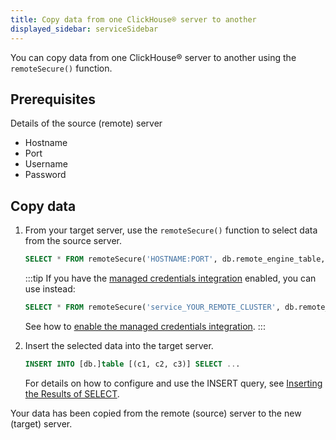 ```yaml
---
title: Copy data from one ClickHouse® server to another
displayed_sidebar: serviceSidebar
---
```


You can copy data from one ClickHouse® server to another using the `remoteSecure()` function.

## Prerequisites

Details of the source (remote) server

-   Hostname
-   Port
-   Username
-   Password

## Copy data

1.  From your target server, use the `remoteSecure()`
    function to select data from the source server.

    ```sql
    SELECT * FROM remoteSecure('HOSTNAME:PORT', db.remote_engine_table, 'USERNAME', 'PASSWORD') LIMIT 3;
    ```

    :::tip
    If you have the
    [managed credentials integration](/docs/products/clickhouse/concepts/data-integration-overview#managed-credentials-integration)
    enabled, you can use instead:

    ```sql
    SELECT * FROM remoteSecure('service_YOUR_REMOTE_CLUSTER', db.remote_engine_table) LIMIT 3;
    ```

    See how to [enable the managed credentials integration](/docs/products/clickhouse/howto/data-service-integration#create-managed-credentials-integrations).
    :::

1.  Insert the selected data into the target server.

    ```sql
    INSERT INTO [db.]table [(c1, c2, c3)] SELECT ...
    ```

    For details on how to configure and use the INSERT query, see
    [Inserting the Results of
    SELECT](https://clickhouse.com/docs/en/sql-reference/statements/insert-into/#inserting-the-results-of-select).

Your data has been copied from the remote (source) server to the new
(target) server.
